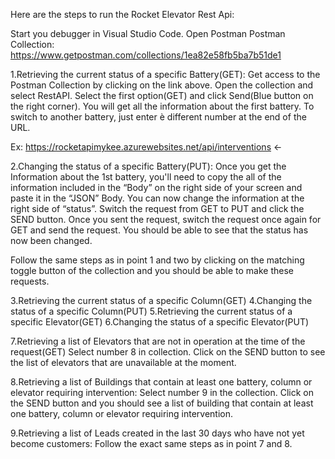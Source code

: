 Here are the steps to run the Rocket Elevator Rest Api:

Start you debugger in Visual Studio Code.
Open Postman
Postman Collection:  https://www.getpostman.com/collections/1ea82e58fb5ba7b51de1

1.Retrieving the current status of a specific Battery(GET): Get access to the Postman Collection by clicking on the link above.  Open the collection and select RestAPI.
Select the first option(GET) and click Send(Blue button on the right corner).  You will get all the information about the first battery.  To switch to another battery, just enter è different number at the end of the URL.

Ex: 
https://rocketapimykee.azurewebsites.net/api/interventions ←

2.Changing the status of a specific Battery(PUT): Once you get the Information about the 1st battery, you'll need to copy the all of the information included in the “Body” on the right side of your screen and paste it in the “JSON” Body.  You can now change the information at the right side of “status”.  Switch the request from GET to PUT and click the SEND button.  Once you sent the request, switch the request once again for GET and send the request.  You should be able to see that the status has now been changed.


Follow the same steps as in point 1 and two by clicking on the matching toggle button of the collection and you should be able to make these requests. 

3.Retrieving the current status of a specific Column(GET)
4.Changing the status of a specific Column(PUT)
5.Retrieving the current status of a specific Elevator(GET)
6.Changing the status of a specific Elevator(PUT) 


7.Retrieving a list of Elevators that are not in operation at the time of the request(GET)
Select number 8 in collection.  Click on the SEND button to see the list of elevators that are unavailable at the moment.

8.Retrieving a list of Buildings that contain at least one battery, column or elevator requiring intervention:  Select number 9 in the collection.  Click on the SEND button and you should see a list of building that contain at least one battery, column or elevator requiring intervention.

9.Retrieving a list of Leads created in the last 30 days who have not yet become customers: Follow the exact same steps as in point 7 and 8.
